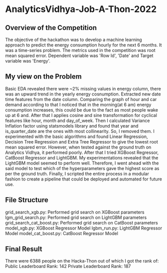 # AnalyticsVidhya-Job-A-Thon-2022

## Overview of the Competition

The objective of the hackathon was to develop a machine learning approach to predict the energy consumption hourly for the next 6 months. It was a time-series problem. The metrics used in the competition was root mean squared error. Dependent variable was 'Row Id', 'Date' and Target variable was 'Energy'.

## My view on the Problem

Basic EDA revealed there were ~2% missing values in energy column, there was an upward trend in the yearly energy cosnumption. Extracted new date time features from the date column. Comparing the graph of hour and car demand according to that I noticed that in the morning(at 6 am) energy consumption increases, this could be due to the fact as most people wake up at 6 and. After that I applies cosine and sine transformation for cyclical features like hour, month and day_of_week. Then I calculated Variance Inflation factor using statsmodels library and found that year and is_quarter_date are the ones with most collinearity. So, I removed them. I experimented with the basic algorithms and found Linear Regression, Decision Tree Regression and Extra Tree Regressor to give the lowest root mean squared error. However, when tested against the ground truth on Analytics Vidhya, it performed poorly. After that I tried XGBoost Regressor, CatBoost Regressor and LightGBM. My experimentations revealed that the LightGBM model seemed to perform well. Therefore, I went ahead with the said model to test which of the hyperparameters gave the highest score as per the ground truth. Finally, I scripted the entire process in a modular fashion to create a pipeline that could be deployed and automated for future use.


## File Structure

grid_search_xgb.py: Performed grid search on XGBoost parameters
lgm_grid_search.py: Performed grid search on LightGBM parameters
grid_search_cat_boost.py: Performed grid search on CatBoost parameters
model_xgb.py: XGBoost Regressor Model
lgbm_run.py: LightGBM Regressor Model
model_cat_boost.py: CatBoost Regressor Model


## Final Result

There were  6388 people on the Hacka-Thon out of which I got the rank of: 
Public Leaderboard Rank: 142
Private Leaderboard Rank: 187
